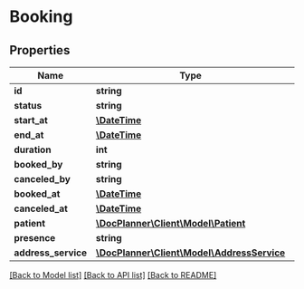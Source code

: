 # Booking

## Properties
Name | Type | Description | Notes
------------ | ------------- | ------------- | -------------
**id** | **string** |  | [optional] 
**status** | **string** |  | [optional] 
**start_at** | [**\DateTime**](\DateTime.md) |  | [optional] 
**end_at** | [**\DateTime**](\DateTime.md) |  | [optional] 
**duration** | **int** |  | [optional] 
**booked_by** | **string** |  | [optional] 
**canceled_by** | **string** |  | [optional] 
**booked_at** | [**\DateTime**](\DateTime.md) |  | [optional] 
**canceled_at** | [**\DateTime**](\DateTime.md) |  | [optional] 
**patient** | [**\DocPlanner\Client\Model\Patient**](Patient.md) |  | [optional] 
**presence** | **string** |  | [optional] 
**address_service** | [**\DocPlanner\Client\Model\AddressService**](AddressService.md) |  | [optional] 

[[Back to Model list]](../../README.md#documentation-for-models) [[Back to API list]](../../README.md#documentation-for-api-endpoints) [[Back to README]](../../README.md)

